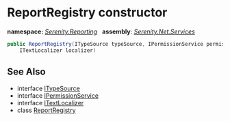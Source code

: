 # ReportRegistry constructor
**namespace:** *[Serenity.Reporting](../../README.md#serenity.reporting-namespace)*   **assembly**: *[Serenity.Net.Services](../../README.md)*

```csharp
public ReportRegistry(ITypeSource typeSource, IPermissionService permissions, 
    ITextLocalizer localizer)
```

## See Also

* interface [ITypeSource](../Serenity.Net.Core/../../Serenity.Abstractions/ITypeSource.md)
* interface [IPermissionService](../Serenity.Net.Core/../../Serenity.Abstractions/IPermissionService.md)
* interface [ITextLocalizer](../Serenity.Net.Core/../../Serenity/ITextLocalizer.md)
* class [ReportRegistry](../ReportRegistry.md)